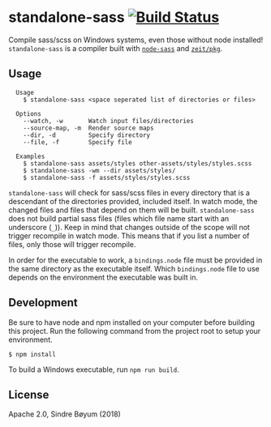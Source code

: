 # standalone-sass [![Build Status](https://travis-ci.org/boyum/standalone-sass.svg?branch=master)](https://travis-ci.org/boyum/standalone-sass)

Compile sass/scss on Windows systems, even those without node installed! `standalone-sass` is a compiler built with [`node-sass`](https://github.com/sass/node-sass) and [`zeit/pkg`](http://github.com/zeit/pkg).

## Usage

```
  Usage
    $ standalone-sass <space seperated list of directories or files>

  Options
    --watch, -w       Watch input files/directories
    --source-map, -m  Render source maps
    --dir, -d         Specify directory
    --file, -f        Specify file

  Examples
    $ standalone-sass assets/styles other-assets/styles/styles.scss
    $ standalone-sass -wm --dir assets/styles/
    $ standalone-sass -f assets/styles/styles.scss
```

`standalone-sass` will check for sass/scss files in every directory that is a descendant of the directories provided, included itself. In watch mode, the changed files and files that depend on them will be built. `standalone-sass` does not build partial sass files (files which file name start with an underscore (`_`)). Keep in mind that changes outside of the scope will not trigger recompile in watch mode. This means that if you list a number of files, only those will trigger recompile.

In order for the executable to work, a `bindings.node` file must be provided in the same directory as the executable itself. Which `bindings.node` file to use depends on the environment the executable was built in.

## Development

Be sure to have node and npm installed on your computer before building this project. Run the following command from the project root to setup your environment.

```
$ npm install
```

To build a Windows executable, run `npm run build`.

## License

Apache 2.0, Sindre Bøyum (2018)
